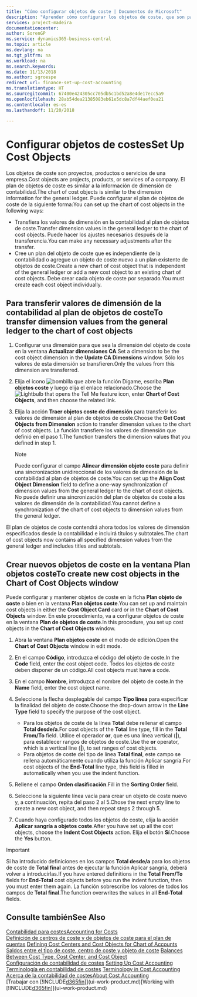 ```yaml
---
title: "Cómo configurar objetos de coste | Documentos de Microsoft"
description: "Aprender cómo configurar los objetos de coste, que son parecidos a las dimensiones de contabilidad."
services: project-madeira
documentationcenter: 
author: SorenGP
ms.service: dynamics365-business-central
ms.topic: article
ms.devlang: na
ms.tgt_pltfrm: na
ms.workload: na
ms.search.keywords: 
ms.date: 11/13/2018
ms.author: sgroespe
redirect_url: finance-set-up-cost-accounting
ms.translationtype: HT
ms.sourcegitcommit: 67400e424305cc705db5c1bd52a8e4de17ecc5a9
ms.openlocfilehash: 28ab54dea21385083eb61e5dc8a7df44aef0ea21
ms.contentlocale: es-es
ms.lasthandoff: 11/20/2018

---
```

# <a name="set-up-cost-objects"></a><span data-ttu-id="ab925-103">Configurar objetos de costes</span><span class="sxs-lookup"><span data-stu-id="ab925-103">Set Up Cost Objects</span></span>
<span data-ttu-id="ab925-104">Los objetos de coste son proyectos, productos o servicios de una empresa.</span><span class="sxs-lookup"><span data-stu-id="ab925-104">Cost objects are projects, products, or services of a company.</span></span> <span data-ttu-id="ab925-105">El plan de objetos de coste es similar a la información de dimensión de contabilidad.</span><span class="sxs-lookup"><span data-stu-id="ab925-105">The chart of cost objects is similar to the dimension information for the general ledger.</span></span> <span data-ttu-id="ab925-106">Puede configurar el plan de objetos de coste de la siguiente forma:</span><span class="sxs-lookup"><span data-stu-id="ab925-106">You can set up the chart of cost objects in the following ways:</span></span>  

* <span data-ttu-id="ab925-107">Transfiera los valores de dimensión en la contabilidad al plan de objetos de coste.</span><span class="sxs-lookup"><span data-stu-id="ab925-107">Transfer dimension values in the general ledger to the chart of cost objects.</span></span> <span data-ttu-id="ab925-108">Puede hacer los ajustes necesarios después de la transferencia.</span><span class="sxs-lookup"><span data-stu-id="ab925-108">You can make any necessary adjustments after the transfer.</span></span>  
* <span data-ttu-id="ab925-109">Cree un plan del objeto de coste que es independiente de la contabilidad o agregue un objeto de coste nuevo a un plan existente de objetos de coste.</span><span class="sxs-lookup"><span data-stu-id="ab925-109">Create a new chart of cost object that is independent of the general ledger or add a new cost object to an existing chart of cost objects.</span></span> <span data-ttu-id="ab925-110">Debe crear cada objeto de coste por separado.</span><span class="sxs-lookup"><span data-stu-id="ab925-110">You must create each cost object individually.</span></span>  

## <a name="to-transfer-dimension-values-from-the-general-ledger-to-the-chart-of-cost-objects"></a><span data-ttu-id="ab925-111">Para transferir valores de dimensión de la contabilidad al plan de objetos de coste</span><span class="sxs-lookup"><span data-stu-id="ab925-111">To transfer dimension values from the general ledger to the chart of cost objects</span></span>  
1.  <span data-ttu-id="ab925-112">Configurar una dimensión para que sea la dimensión del objeto de coste en la ventana **Actualizar dimensiones CA**.</span><span class="sxs-lookup"><span data-stu-id="ab925-112">Set a dimension to be the cost object dimension in the **Update CA Dimensions** window.</span></span> <span data-ttu-id="ab925-113">Sólo los valores de esta dimensión se transfieren.</span><span class="sxs-lookup"><span data-stu-id="ab925-113">Only the values from this dimension are transferred.</span></span>  
2.  <span data-ttu-id="ab925-114">Elija el icono ![bombilla que abre la función Dígame](media/ui-search/search_small.png "Dígame que desea hacer"), escriba **Plan objetos coste** y luego elija el enlace relacionado.</span><span class="sxs-lookup"><span data-stu-id="ab925-114">Choose the ![Lightbulb that opens the Tell Me feature](media/ui-search/search_small.png "Tell me what you want to do") icon, enter **Chart of Cost Objects**, and then choose the related link.</span></span>  
3.  <span data-ttu-id="ab925-115">Elija la acción **Traer objetos coste de dimensión** para transferir los valores de dimensión al plan de objetos de coste.</span><span class="sxs-lookup"><span data-stu-id="ab925-115">Choose the **Get Cost Objects from Dimension** action to transfer dimension values to the chart of cost objects.</span></span> <span data-ttu-id="ab925-116">La función transfiere los valores de dimensión que definió en el paso 1.</span><span class="sxs-lookup"><span data-stu-id="ab925-116">The function transfers the dimension values that you defined in step 1.</span></span>  

    > [!NOTE]  
    >  <span data-ttu-id="ab925-117">Puede configurar el campo **Alinear dimensión objeto coste** para definir una sincronización unidireccional de los valores de dimensión de la contabilidad al plan de objetos de coste.</span><span class="sxs-lookup"><span data-stu-id="ab925-117">You can set up the **Align Cost Object Dimension**  field to define a one-way synchronization of dimension values from the general ledger to the chart of cost objects.</span></span> <span data-ttu-id="ab925-118">No puede definir una sincronización del plan de objetos de coste a los valores de dimensión de la contabilidad.</span><span class="sxs-lookup"><span data-stu-id="ab925-118">You cannot define a synchronization of the chart of cost objects to dimension values from the general ledger.</span></span>  

<span data-ttu-id="ab925-119">El plan de objetos de coste contendrá ahora todos los valores de dimensión especificados desde la contabilidad e incluirá títulos y subtotales.</span><span class="sxs-lookup"><span data-stu-id="ab925-119">The chart of cost objects now contains all specified dimension values from the general ledger and includes titles and subtotals.</span></span>  

## <a name="to-create-new-cost-objects-in-the-chart-of-cost-objects-window"></a><span data-ttu-id="ab925-120">Crear nuevos objetos de coste en la ventana Plan objetos coste</span><span class="sxs-lookup"><span data-stu-id="ab925-120">To create new cost objects in the Chart of Cost Objects window</span></span>  
<span data-ttu-id="ab925-121">Puede configurar y mantener objetos de coste en la ficha **Plan objeto de coste** o bien en la ventana **Plan objetos coste**.</span><span class="sxs-lookup"><span data-stu-id="ab925-121">You can set up and maintain cost objects in either the **Cost Object Card** card or in the **Chart of Cost Objects** window.</span></span> <span data-ttu-id="ab925-122">En este procedimiento, va a configurar objetos de coste en la ventana **Plan de objetos de coste**.</span><span class="sxs-lookup"><span data-stu-id="ab925-122">In this procedure, you set up cost objects in the **Chart of Cost Objects** window.</span></span>  

1.  <span data-ttu-id="ab925-123">Abra la ventana **Plan objetos coste** en el modo de edición.</span><span class="sxs-lookup"><span data-stu-id="ab925-123">Open the **Chart of Cost Objects** window in edit mode.</span></span>  
2.  <span data-ttu-id="ab925-124">En el campo **Código**, introduzca el código del objeto de coste.</span><span class="sxs-lookup"><span data-stu-id="ab925-124">In the **Code** field, enter the cost object code.</span></span> <span data-ttu-id="ab925-125">Todos los objetos de coste deben disponer de un código.</span><span class="sxs-lookup"><span data-stu-id="ab925-125">All cost objects must have a code.</span></span>  
3.  <span data-ttu-id="ab925-126">En el campo **Nombre**, introduzca el nombre del objeto de coste.</span><span class="sxs-lookup"><span data-stu-id="ab925-126">In the **Name** field, enter the cost object name.</span></span>  
4.  <span data-ttu-id="ab925-127">Seleccione la flecha desplegable del campo **Tipo línea** para especificar la finalidad del objeto de coste.</span><span class="sxs-lookup"><span data-stu-id="ab925-127">Choose the drop-down arrow in the **Line Type** field to specify the purpose of the cost object.</span></span>  

    * <span data-ttu-id="ab925-128">Para los objetos de coste de la línea **Total** debe rellenar el campo **Total desde/a**.</span><span class="sxs-lookup"><span data-stu-id="ab925-128">For cost objects of the **Total** line type, fill in the **Total From/To** field.</span></span> <span data-ttu-id="ab925-129">Utilice el operador **or**, que es una línea vertical (**&#124;**), para establecer rangos de objetos de coste.</span><span class="sxs-lookup"><span data-stu-id="ab925-129">Use the **or** operator, which is a vertical line (**&#124;**), to set ranges of cost objects.</span></span>  
    * <span data-ttu-id="ab925-130">Para objetos de coste del tipo de línea **Total final**, este campo se rellena automáticamente cuando utiliza la función Aplicar sangría.</span><span class="sxs-lookup"><span data-stu-id="ab925-130">For cost objects of the **End-Total** line type, this field is filled in automatically when you use  the indent function.</span></span>  
5.  <span data-ttu-id="ab925-131">Rellene el campo **Orden clasificación**.</span><span class="sxs-lookup"><span data-stu-id="ab925-131">Fill in the **Sorting Order** field.</span></span>  
6.  <span data-ttu-id="ab925-132">Seleccione la siguiente línea vacía para crear un objeto de coste nuevo y, a continuación, repita del paso 2 al 5.</span><span class="sxs-lookup"><span data-stu-id="ab925-132">Chose the next empty line to create a new cost object, and then repeat steps 2 through 5.</span></span>  
7.  <span data-ttu-id="ab925-133">Cuando haya configurado todos los objetos de coste, elija la acción **Aplicar sangría a objetos coste**.</span><span class="sxs-lookup"><span data-stu-id="ab925-133">After you have set up all the cost objects, choose the **Indent Cost Objects** action.</span></span> <span data-ttu-id="ab925-134">Elija el botón **Sí**.</span><span class="sxs-lookup"><span data-stu-id="ab925-134">Choose the **Yes** button.</span></span>  

> [!IMPORTANT]  
>  <span data-ttu-id="ab925-135">Si ha introducido definiciones en los campos **Total desde/a** para los objetos de coste de **Total final** antes de ejecutar la función Aplicar sangría, deberá volver a introducirlas.</span><span class="sxs-lookup"><span data-stu-id="ab925-135">If you have entered definitions in the **Total From/To** fields for **End-Total** cost objects before you run the indent function, then you must enter them again.</span></span> <span data-ttu-id="ab925-136">La función sobrescribe los valores de todos los campos de **Total final**.</span><span class="sxs-lookup"><span data-stu-id="ab925-136">The function overwrites the values in all **End-Total** fields.</span></span>  

## <a name="see-also"></a><span data-ttu-id="ab925-137">Consulte también</span><span class="sxs-lookup"><span data-stu-id="ab925-137">See Also</span></span>  
[<span data-ttu-id="ab925-138">Contabilidad para costes</span><span class="sxs-lookup"><span data-stu-id="ab925-138">Accounting for Costs</span></span>](finance-manage-cost-accounting.md)  
<span data-ttu-id="ab925-139">[Definición de centros de coste y de objetos de coste para el plan de cuentas](finance-defining-cost-centers-and-cost-objects-for-chart-of-accounts.md) </span><span class="sxs-lookup"><span data-stu-id="ab925-139">[Defining Cost Centers and Cost Objects for Chart of Accounts](finance-defining-cost-centers-and-cost-objects-for-chart-of-accounts.md) </span></span>  
<span data-ttu-id="ab925-140">[Saldos entre el tipo de coste, centro de coste y objeto de coste](finance-balances-between-cost-type-cost-center-and-cost-object.md) </span><span class="sxs-lookup"><span data-stu-id="ab925-140">[Balances Between Cost Type, Cost Center, and Cost Object](finance-balances-between-cost-type-cost-center-and-cost-object.md) </span></span>  
<span data-ttu-id="ab925-141">[Configuración de contabilidad de costes](finance-set-up-cost-accounting.md) </span><span class="sxs-lookup"><span data-stu-id="ab925-141">[Setting Up Cost Accounting](finance-set-up-cost-accounting.md) </span></span>  
<span data-ttu-id="ab925-142">[Terminología en contabilidad de costes](finance-terminology-in-cost-accounting.md) </span><span class="sxs-lookup"><span data-stu-id="ab925-142">[Terminology in Cost Accounting](finance-terminology-in-cost-accounting.md) </span></span>  
[<span data-ttu-id="ab925-143">Acerca de la contabilidad de costes</span><span class="sxs-lookup"><span data-stu-id="ab925-143">About Cost Accounting</span></span>](finance-about-cost-accounting.md)  
<span data-ttu-id="ab925-144">[Trabajar con [!INCLUDE[d365fin](includes/d365fin_md.md)]](ui-work-product.md)</span><span class="sxs-lookup"><span data-stu-id="ab925-144">[Working with [!INCLUDE[d365fin](includes/d365fin_md.md)]](ui-work-product.md)</span></span>

